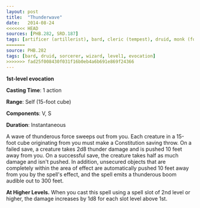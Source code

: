 ```yaml
---
layout: post
title:  "Thunderwave"
date:   2014-08-24
<<<<<<< HEAD
sources: [PHB.282, SRD.187]
tags: [artificer (artillerist), bard, cleric (tempest), druid, monk (four elements), sorcerer, wizard, level1, evocation]
=======
source: PHB.282
tags: [bard, druid, sorcerer, wizard, level1, evocation]
>>>>>>> fad25f008430f031f16b0eb4a6b691e869f24366
---
```


**1st-level evocation**

**Casting Time**: 1 action

**Range**: Self (15-foot cube)

**Components**: V, S

**Duration**: Instantaneous

A wave of thunderous force sweeps out from you. Each creature in a 15-foot cube originating from you must make a Constitution saving throw. On a failed save, a creature takes 2d8 thunder damage and is pushed 10 feet away from you. On a successful save, the creature takes half as much damage and isn't pushed. In addition, unsecured objects that are completely within the area of effect are automatically pushed 10 feet away from you by the spell's effect, and the spell emits a thunderous boom audible out to 300 feet.

**At Higher Levels.** When you cast this spell using a spell slot of 2nd level or higher, the damage increases by 1d8 for each slot level above 1st.
